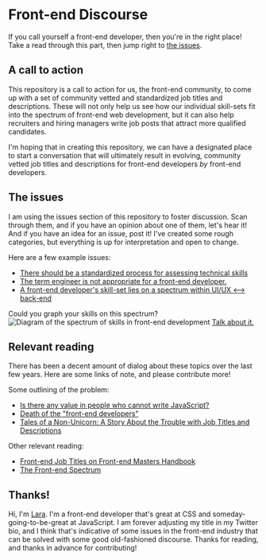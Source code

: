 # Front-end Discourse

If you call yourself a front-end developer, then you're in the right place! Take a read through this part, then jump right to [the issues](https://github.com/laras126/front-end-discourse/issues/).

## A call to action

This repository is a call to action for us, the front-end community, to come up with a set of community vetted and standardized job titles and descriptions. These will not only help us see how our individual skill-sets fit into the spectrum of front-end web development, but it can also help recruiters and hiring managers write job posts that attract more qualified candidates.

I'm hoping that in creating this repository, we can have a designated place to start a conversation that will ultimately result in evolving, community vetted job titles and descriptions for front-end developers *by* front-end developers.

## The issues

I am using the issues section of this repository to foster discussion. Scan through them, and if you have an opinion about one of them, let's hear it! And if you have an idea for an issue, post it! I've created some rough categories, but everything is up for interpretation and open to change.

Here are a few example issues:
- [There should be a standardized process for assessing technical skills](https://github.com/laras126/front-end-discourse/issues/4)
- [The term engineer is not appropriate for a front-end developer.](https://github.com/laras126/front-end-discourse/issues/3)
- [A front-end developer's skill-set lies on a spectrum within UI/UX <--> back-end](https://github.com/laras126/front-end-discourse/issues/2)

Could you graph your skills on this spectrum?
![Diagram of the spectrum of skills in front-end development](https://notlaura.com/wp-content/uploads/2017/10/fe-spectrum.png)
[Talk about it.](https://github.com/laras126/front-end-discourse/issues/2)


## Relevant reading

There has been a decent amount of dialog about these topics over the last few years. Here are some links of note, and please contribute more!

Some outlining of the problem:
* [Is there any value in people who cannot write JavaScript?](https://medium.com/@mandy.michael/is-there-any-value-in-people-who-cannot-write-javascript-d0a66b16de06)
* [Death of the "front-end developers"](https://medium.com/@jerrylowm/the-death-of-front-end-developers-803a95e0f411)
* [Tales of a Non-Unicorn: A Story About the Trouble with Job Titles and Descriptions](https://css-tricks.com/tales-of-a-non-unicorn-a-story-about-the-trouble-with-job-titles-and-descriptions/)

Other relevant reading:
* [Front-end Job Titles on Front-end Masters Handbook](https://frontendmasters.com/books/front-end-handbook/2017/practice/types-of-front-end-dev.html)
* [The Front-end Spectrum](https://medium.com/@withinsight1/the-front-end-spectrum-c0f30998c9f0)

## Thanks!

Hi, I'm [Lara](https://notlaura.com). I'm a front-end developer that's great at CSS and someday-going-to-be-great at JavaScript. I am forever adjusting my title in my Twitter bio, and I think that's indicative of some issues in the front-end industry that can be solved with some good old-fashioned discourse. Thanks for reading, and thanks in advance for contributing! 


